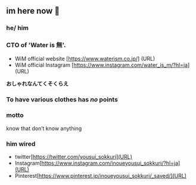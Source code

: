 ## im here now 👋

### he/ him

### CTO of 'Water is 無'.
- WiM official website [https://www.waterism.co.jp/] (URL)
- WiM official Instagram [https://www.instagram.com/water_is_m/?hl=ja] (URL)<br />

**おしゃれなんてくそくらえ**

### To have various clothes has *no* points

### motto
know that don’t know anything

### him wired 
- twitter[https://twitter.com/yousui_sokkuri](URL)
- Instagram[https://www.instagram.com/inoueyousui_sokkuri/?hl=ja](URL)
- Pinterest[https://www.pinterest.jp/inoueyousui_sokkuri/_saved/](URL)
